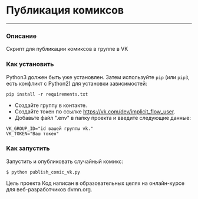 # Публикация комиксов
***
### Описание
Скрипт для публикации комиксов в группе в VK
### Как установить
Python3 должен быть уже установлен. Затем используйте `pip` (или `pip3`, есть
конфликт с Python2) для установки зависимостей:
```
pip install -r requirements.txt
```
- Создайте группу в контакте.
- Создайте токен по ссылке https://vk.com/dev/implicit_flow_user.
- Добавьте файл ".env" в папку проекта и введите следующие данные:
 ```
 VK_GROUP_ID="id вашей группы vk."
 VK_TOKEN="Ваш токен"
 ```
### Как запустить
Запустить и опубликовать случайный комикс:
```
$ python publish_comic_vk.py
```
Цель проекта
Код написан в образовательных целях на онлайн-курсе для веб-разработчиков dvmn.org.